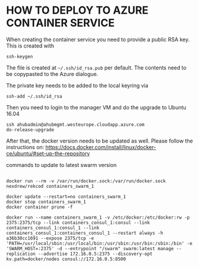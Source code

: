 # HOW TO DEPLOY TO AZURE CONTAINER SERVICE

When creating the container service you need to provide a public RSA key. This is created with

```
ssh-keygen
```

The file is created at ```~/.ssh/id_rsa.pub``` per default. The contents need to be copypasted to the Azure dialogue.

The private key needs to be added to the local keyring via

```
ssh-add ~/.ssh/id_rsa
```


Then you need to login to the manager VM and do the upgrade to Ubuntu 16.04

```
ssh ahubadmin@ahubmgmt.westeurope.cloudapp.azure.com
do-release-upgrade
```

After that, the docker version needs to be updated as well. Please follow the instructions on:
https://docs.docker.com/install/linux/docker-ce/ubuntu/#set-up-the-repository



commands to update to latest swarm version

```

docker run --rm -v /var/run/docker.sock:/var/run/docker.sock nexdrew/rekcod containers_swarm_1

docker update --restart=no containers_swarm_1
docker stop containers_swarm_1
docker container prune -f

docker run --name containers_swarm_1 -v /etc/docker:/etc/docker:rw -p 2375:2375/tcp --link containers_consul_1:consul --link containers_consul_1:consul_1 --link containers_consul_1:containers_consul_1 --restart always -h a36b30cc1691 --expose 2375/tcp -e 'PATH=/usr/local/sbin:/usr/local/bin:/usr/sbin:/usr/bin:/sbin:/bin' -e 'SWARM_HOST=:2375' -d --entrypoint "/swarm" swarm:latest manage --replication --advertise 172.16.0.5:2375 --discovery-opt kv.path=docker/nodes consul://172.16.0.5:8500
```
